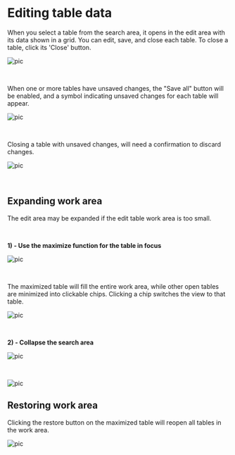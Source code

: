 # Editing table data

When you select a table from the search area, it opens in the edit area with its data shown in a grid. You can edit, save, and close each table. To close a table, click its 'Close' button.

![pic](https://profitbasedocs.blob.core.windows.net/images/table_explorer_web_edit_all_open.png)

<br/>

When one or more tables have unsaved changes, the "Save all" button will be enabled, and a symbol indicating unsaved changes for each table will appear.

![pic](https://profitbasedocs.blob.core.windows.net/images/table_explorer_web_edit_all_open_dirty.png)


<br/>

Closing a table with unsaved changes, will need a confirmation to discard changes.

![pic](https://profitbasedocs.blob.core.windows.net/images/table_explorer_web_edit_confirm_unsaved.png)

<br/>

## Expanding work area

The edit area may be expanded if the edit table work area is too small.

<br/>

**1) - Use the maximize function for the table in focus**

![pic](https://profitbasedocs.blob.core.windows.net/images/table_explorer_web_edit_maximize_btn.png)

<br/>

The maximized table will fill the entire work area, while other open tables are minimized into clickable chips. Clicking a chip switches the view to that table.

![pic](https://profitbasedocs.blob.core.windows.net/images/table_explorer_web_edit_single_open_dirty.png)

<br/>

**2) - Collapse the search area**

![pic](https://profitbasedocs.blob.core.windows.net/images/table_explorer_web_edit_collapse_btn.png)

<br/>

![pic](https://profitbasedocs.blob.core.windows.net/images/table_explorer_web_edit_single_open_dirty_all_area.png)


## Restoring work area

Clicking the restore button on the maximized table will reopen all tables in the work area.

![pic](https://profitbasedocs.blob.core.windows.net/images/table_explorer_web_edit_restore_btn.png)
